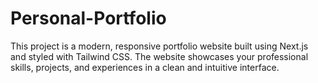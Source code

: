 # Personal-Portfolio
 This project is a modern, responsive portfolio website built using Next.js and styled with Tailwind CSS. The website showcases your professional skills, projects, and experiences in a clean and intuitive interface.
